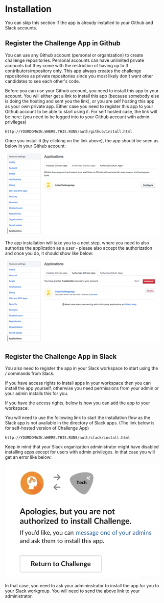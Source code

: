# Installation

You can skip this section if the app is already installed to your Github and Slack accounts.

## Register the Challenge App in Github

You can use any Github account (personal or organization) to create challenge repositories. Personal accounts can have unlimited private accounts but they come with the restriction of having up to 3 contributors/repository only. This app always creates the challenge repositories as private repositories since you most likely don't want other candidates to see each other's code.

Before you can use your Github account, you need to install this app to your account. You will either get a link to install this app (because somebody else is doing the hosting and sent you the link), or you are self hosting this app as your own private app. Either case you need to register this app to your Github account to be able to start using it. For self hosted case, the link will be here: (you need to be logged into to your Github account with admin privileges)

```
http://YOURDOMAIN.WHERE.THIS.RUNS/auth/github/install.html
```

Once you install it (by clicking on the link above), the app should be seen as below in your Github account:

![App Installation](github-add-app.png)

The app installation will take you to a next step, where you need to also authorize the application as a user - please also accept the authorization and once you do, it should show like below:

![User OAuth Registration](github-user-oauth.png)

## Register the Challenge App in Slack

You also need to register the app in your Slack workspace to start using the / commands from Slack. 

If you have access rights to install apps in your workspace then you can install the app yourself, otherwise you need permissions from your admin or your admin installs this for you.

If you have the access rights, below is how you can add the app to your workspace:

You will need to use the following link to start the installation flow as the Slack app is not available in the directory of Slack apps. (The link below is for self-hosted version of Challenge App)

```
http://YOURDOMAIN.WHERE.THIS.RUNS/auth/slack/install.html
```

Keep in mind that your Slack organization administrator might have disabled installing apps except for users with admin privileges. In that case you will get an error like below:

![Slack Install Error](error-slack-install.png)

In that case, you need to ask your admininstrator to install the app for you to your Slack workgroup. You will need to send the above link to your administrator.

